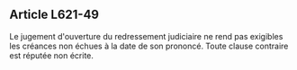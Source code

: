Article L621-49
----
Le jugement d'ouverture du redressement judiciaire ne rend pas exigibles les
créances non échues à la date de son prononcé. Toute clause contraire est
réputée non écrite.
